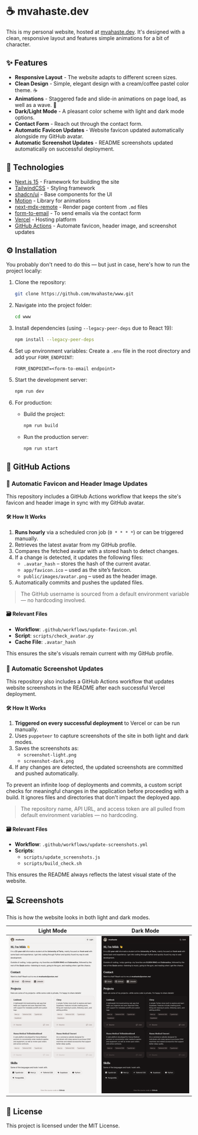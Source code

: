 # ☕ mvahaste.dev

This is my personal website, hosted at [mvahaste.dev](https://mvahaste.dev). It's designed with a clean, responsive layout and features simple animations for a bit of character.

## ✨ Features

- **Responsive Layout** - The website adapts to different screen sizes.
- **Clean Design** - Simple, elegant design with a cream/coffee pastel color theme. ☕
- **Animations** - Staggered fade and slide-in animations on page load, as well as a wave. 👋
- **Dark/Light Mode** - A pleasant color scheme with light and dark mode options.
- **Contact Form** - Reach out through the contact form.
- **Automatic Favicon Updates** - Website favicon updated automatically alongside my GitHub avatar.
- **Automatic Screenshot Updates** - README screenshots updated automatically on successful deployment.

## 🧰 Technologies

- [Next.js 15](https://nextjs.org/) - Framework for building the site
- [TailwindCSS](https://tailwindcss.com/) - Styling framework
- [shadcn/ui](https://ui.shadcn.com/) - Base components for the UI
- [Motion](https://motion.dev/) - Library for animations
- [next-mdx-remote](https://github.com/hashicorp/next-mdx-remote) - Render page content from `.md` files
- [form-to-email](https://www.form-to-email.com/) - To send emails via the contact form
- [Vercel](https://vercel.com/) - Hosting platform
- [GitHub Actions](https://github.com/features/actions) - Automate favicon, header image, and screenshot updates

## ⚙️ Installation

You probably don't need to do this — but just in case, here's how to run the project locally:

1. Clone the repository:
   ```bash
   git clone https://github.com/mvahaste/www.git
   ```
2. Navigate into the project folder:
   ```bash
   cd www
   ```
3. Install dependencies (using `--legacy-peer-deps` due to React 19):
   ```bash
   npm install --legacy-peer-deps
   ```
4. Set up environment variables:
   Create a `.env` file in the root directory and add your `FORM_ENDPOINT`:

   ```env
   FORM_ENDPOINT=<form-to-email endpoint>
   ```

5. Start the development server:

   ```bash
   npm run dev
   ```

6. For production:
   - Build the project:
     ```bash
     npm run build
     ```
   - Run the production server:
     ```bash
     npm run start
     ```

## 🤖 GitHub Actions

### 🔄 Automatic Favicon and Header Image Updates

This repository includes a GitHub Actions workflow that keeps the site's favicon and header image in sync with my GitHub avatar.

#### 🛠️ How It Works

1. **Runs hourly** via a scheduled cron job (`0 * * * *`) or can be triggered manually.
2. Retrieves the latest avatar from my GitHub profile.
3. Compares the fetched avatar with a stored hash to detect changes.
4. If a change is detected, it updates the following files:
   - `.avatar_hash` – stores the hash of the current avatar.
   - `app/favicon.ico` – used as the site’s favicon.
   - `public/images/avatar.png` – used as the header image.
5. Automatically commits and pushes the updated files.

> The GitHub username is sourced from a default environment variable — no hardcoding involved.

#### 🗃️ Relevant Files

- **Workflow**: `.github/workflows/update-favicon.yml`
- **Script**: `scripts/check_avatar.py`
- **Cache File**: `.avatar_hash`

This ensures the site's visuals remain current with my GitHub profile.

### 🔄 Automatic Screenshot Updates

This repository also includes a GitHub Actions workflow that updates website screenshots in the README after each successful Vercel deployment.

#### 🛠️ How It Works

1. **Triggered on every successful deployment** to Vercel or can be run manually.
2. Uses `puppeteer` to capture screenshots of the site in both light and dark modes.
3. Saves the screenshots as:
   - `screenshot-light.png`
   - `screenshot-dark.png`
4. If any changes are detected, the updated screenshots are committed and pushed automatically.

To prevent an infinite loop of deployments and commits, a custom script checks for meaningful changes in the application before proceeding with a build. It ignores files and directories that don't impact the deployed app.

> The repository name, API URL, and access token are all pulled from default environment variables — no hardcoding.

#### 🗃️ Relevant Files

- **Workflow**: `.github/workflows/update-screenshots.yml`
- **Scripts**:
  - `scripts/update_screenshots.js`
  - `scripts/build_check.sh`

This ensures the README always reflects the latest visual state of the website.

## 💻 Screenshots

This is how the website looks in both light and dark modes.

| Light Mode                                     | Dark Mode                                    |
| ---------------------------------------------- | -------------------------------------------- |
| ![Light mode screenshot](screenshot-light.png) | ![Dark mode screenshot](screenshot-dark.png) |

## 📜 License

This project is licensed under the MIT License.
